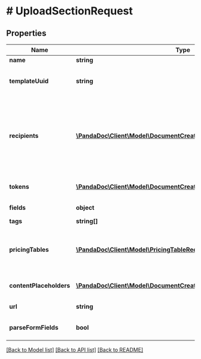 # # UploadSectionRequest

## Properties

Name | Type | Description | Notes
------------ | ------------- | ------------- | -------------
**name** | **string** | Name the section you are creating. | [optional]
**templateUuid** | **string** | ID of the template you want to use. You can copy it from an in-app template URL such as &#x60;https://app.pandadoc.com/a/#/templates/{ID}/content&#x60;. A template ID is also obtained by listing templates. | [optional]
**recipients** | [**\PandaDoc\Client\Model\DocumentCreateRequestRecipients[]**](DocumentCreateRequestRecipients.md) | The list of recipients you&#39;re sending the document to. Every object must contain the &#x60;email&#x60; parameter. The &#x60;role&#x60;, &#x60;first_name&#x60; and &#x60;last_name&#x60; parameters are optional. If the &#x60;role&#x60; parameter is passed, a person is assigned all fields matching their corresponding role. If a role was not passed, a person receives a read-only link to view the document. If the &#x60;first_name&#x60; and &#x60;last_name&#x60; are not passed, the system does this 1. Creates a new contact, if none exists with the given &#x60;email&#x60;; or 2. Gets the existing contact with the given &#x60;email&#x60; that already exists. | [optional]
**tokens** | [**\PandaDoc\Client\Model\DocumentCreateByTemplateRequestTokens[]**](DocumentCreateByTemplateRequestTokens.md) | You can pass a list of tokens/values to pre-fill tokens used in a template. Name is a token name in a template. Value is a real value you would like to replace a token with. | [optional]
**fields** | **object** | You can pass a list of fields/values to pre-fill fields used in a template. Please note Signature field can&#39;t be pre-filled. | [optional]
**tags** | **string[]** | Mark your document with one or several tags. | [optional]
**pricingTables** | [**\PandaDoc\Client\Model\PricingTableRequest[]**](PricingTableRequest.md) | Information to construct or populate a pricing table can be passed when creating a document. All product information must be passed when creating a new document. Products stored in PandaDoc cannot be used to populate table rows at this time. Keep in mind that this is an array, so multiple table objects can be passed to a document. | [optional]
**contentPlaceholders** | [**\PandaDoc\Client\Model\DocumentCreateRequestContentPlaceholders[]**](DocumentCreateRequestContentPlaceholders.md) | You may replace Content Library Item Placeholders with a few content library items each and pre-fill fields/variables values, pricing table items, and assign recipients to roles from there. | [optional]
**url** | **string** | Use a URL to specify the PDF. We support only URLs starting with https. | [optional]
**parseFormFields** | **bool** | Set this parameter as true if you create a document from a PDF with form fields and as false if you upload a PDF with field tags. | [optional]

[[Back to Model list]](../../README.md#models) [[Back to API list]](../../README.md#endpoints) [[Back to README]](../../README.md)
